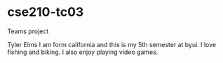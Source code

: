 # cse210-tc03
Teams project

Tyler Elms
I am form california and this is my 5th semester at byui. I love fishing and biking. I also enjoy playing video games. 

